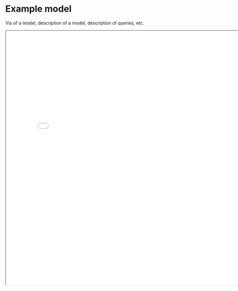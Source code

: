 # Example model

Vis of a model, description of a model, description of queries, etc. 

<iframe src="../_static/G36-4-1-pyvis.html" width="800" height="800"></iframe>
